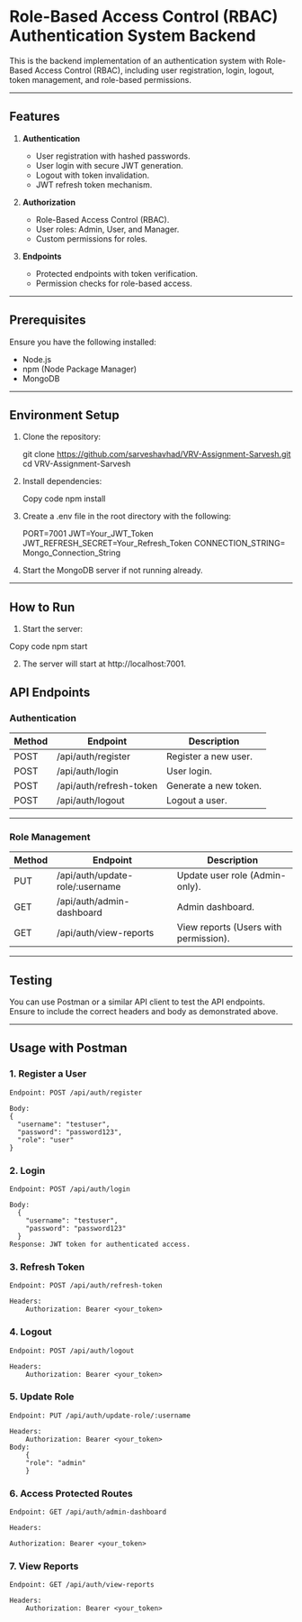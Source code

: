 # Role-Based Access Control (RBAC) Authentication System Backend

This is the backend implementation of an authentication system with Role-Based Access Control (RBAC), including user registration, login, logout, token management, and role-based permissions.

---

## Features

1. **Authentication**
   - User registration with hashed passwords.
   - User login with secure JWT generation.
   - Logout with token invalidation.
   - JWT refresh token mechanism.

2. **Authorization**
   - Role-Based Access Control (RBAC).
   - User roles: Admin, User, and Manager.
   - Custom permissions for roles.

3. **Endpoints**
   - Protected endpoints with token verification.
   - Permission checks for role-based access.

---

## Prerequisites

Ensure you have the following installed:
- Node.js
- npm (Node Package Manager)
- MongoDB

---

## Environment Setup

1. Clone the repository:
  
    git clone https://github.com/sarveshavhad/VRV-Assignment-Sarvesh.git
    cd VRV-Assignment-Sarvesh

2. Install dependencies:
  
    Copy code
    npm install

3. Create a .env file in the root directory with the following:

    PORT=7001
    JWT=Your_JWT_Token
    JWT_REFRESH_SECRET=Your_Refresh_Token
    CONNECTION_STRING= Mongo_Connection_String

4. Start the MongoDB server if not running already.

---

## How to Run

1. Start the server:

  Copy code
  npm start

2. The server will start at http://localhost:7001.

## API Endpoints

### Authentication
| Method | Endpoint                 | Description               |
|--------|--------------------------|---------------------------|
| POST   | /api/auth/register       | Register a new user.      |
| POST   | /api/auth/login          | User login.               |
| POST   | /api/auth/refresh-token  | Generate a new token.     |
| POST   | /api/auth/logout         | Logout a user.            |

---

### Role Management
| Method | Endpoint                        | Description                            |
|--------|---------------------------------|----------------------------------------|
| PUT    | /api/auth/update-role/:username | Update user role (Admin-only).         |
| GET    | /api/auth/admin-dashboard       | Admin dashboard.                       |
| GET    | /api/auth/view-reports          | View reports (Users with permission).  |

---

## Testing
You can use Postman or a similar API client to test the API endpoints. Ensure to include the correct headers and body as demonstrated above.

---

## Usage with Postman
### 1. Register a User
    Endpoint: POST /api/auth/register

    Body:     
    {
      "username": "testuser",
      "password": "password123",
      "role": "user"
    }
   
### 2. Login
    Endpoint: POST /api/auth/login  

    Body: 
      {
        "username": "testuser",
        "password": "password123"
      }
    Response: JWT token for authenticated access.

### 3. Refresh Token
    Endpoint: POST /api/auth/refresh-token

    Headers:  
        Authorization: Bearer <your_token>

### 4. Logout
    Endpoint: POST /api/auth/logout

    Headers:
        Authorization: Bearer <your_token>

### 5. Update Role

    Endpoint: PUT /api/auth/update-role/:username

    Headers:
        Authorization: Bearer <your_token>
    Body:
        {
        "role": "admin"
        }


### 6. Access Protected Routes

    Endpoint: GET /api/auth/admin-dashboard

    Headers:   
   
    Authorization: Bearer <your_token>

### 7. View Reports
    Endpoint: GET /api/auth/view-reports

    Headers:
        Authorization: Bearer <your_token>


